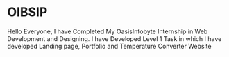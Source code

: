 # OIBSIP
Hello Everyone, I have Completed My OasisInfobyte Internship in Web Development and Designing. I have Developed Level 1 Task in which I have developed Landing page, Portfolio and Temperature Converter Website
